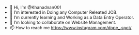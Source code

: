 - 👋 Hi, I’m @Khanadnan001
- 👀 I’m interested in Doing any Computer Releated JOB.
- 🌱 I’m currently learning and Working as a Data Entry Operator.
- 💞️ I’m looking to collaborate on Website Management.
- 📫 How to reach me https://www.instagram.com/dope_.spot/ 

<!---
Khanadnan001/Khanadnan001 is a ✨ special ✨ repository because its `README.md` (this file) appears on your GitHub profile.
You can click the Preview link to take a look at your changes.
--->
